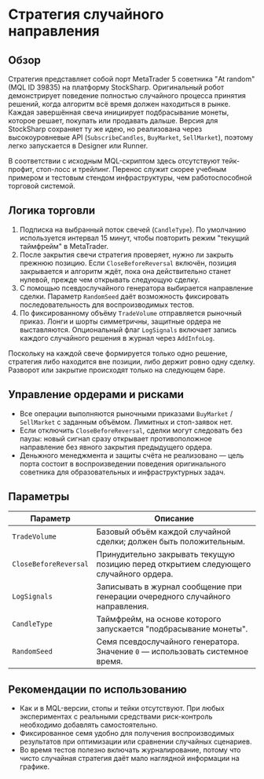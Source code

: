 # Стратегия случайного направления

## Обзор
Стратегия представляет собой порт MetaTrader 5 советника "At random" (MQL ID 39835) на платформу StockSharp. Оригинальный робот демонстрирует поведение полностью случайного процесса принятия решений, когда алгоритм всё время должен находиться в рынке. Каждая завершённая свеча инициирует подбрасывание монеты, которое решает, покупать или продавать дальше. Версия для StockSharp сохраняет ту же идею, но реализована через высокоуровневые API (`SubscribeCandles`, `BuyMarket`, `SellMarket`), поэтому легко запускается в Designer или Runner.

В соответствии с исходным MQL-скриптом здесь отсутствуют тейк-профит, стоп-лосс и трейлинг. Перенос служит скорее учебным примером и тестовым стендом инфраструктуры, чем работоспособной торговой системой.

## Логика торговли
1. Подписка на выбранный поток свечей (`CandleType`). По умолчанию используется интервал 15 минут, чтобы повторить режим "текущий таймфрейм" в MetaTrader.
2. После закрытия свечи стратегия проверяет, нужно ли закрыть прежнюю позицию. Если `CloseBeforeReversal` включён, позиция закрывается и алгоритм ждёт, пока она действительно станет нулевой, прежде чем открывать следующую сделку.
3. С помощью псевдослучайного генератора выбирается направление сделки. Параметр `RandomSeed` даёт возможность фиксировать последовательность для воспроизводимых тестов.
4. По фиксированному объёму `TradeVolume` отправляется рыночный приказ. Лонги и шорты симметричны, защитные ордера не выставляются. Опциональный флаг `LogSignals` включает запись каждого случайного решения в журнал через `AddInfoLog`.

Поскольку на каждой свече формируется только одно решение, стратегия либо находится вне позиции, либо держит ровно одну сделку. Разворот или закрытие происходят только на следующем баре.

## Управление ордерами и рисками
- Все операции выполняются рыночными приказами `BuyMarket` / `SellMarket` с заданным объёмом. Лимитных и стоп-заявок нет.
- Если отключить `CloseBeforeReversal`, сделки могут следовать без паузы: новый сигнал сразу открывает противоположное направление без явного закрытия предыдущего ордера.
- Деньжного менеджмента и защиты счёта не реализовано — цель порта состоит в воспроизведении поведения оригинального советника для образовательных и инфраструктурных задач.

## Параметры
| Параметр | Описание |
|----------|----------|
| `TradeVolume` | Базовый объём каждой случайной сделки; должен быть положительным. |
| `CloseBeforeReversal` | Принудительно закрывать текущую позицию перед открытием следующего случайного ордера. |
| `LogSignals` | Записывать в журнал сообщение при генерации очередного случайного направления. |
| `CandleType` | Таймфрейм, на основе которого запускается "подбрасывание монеты". |
| `RandomSeed` | Семя псевдослучайного генератора. Значение `0` — использовать системное время. |

## Рекомендации по использованию
- Как и в MQL-версии, стопы и тейки отсутствуют. При любых экспериментах с реальными средствами риск-контроль необходимо добавлять самостоятельно.
- Фиксированное семя удобно для получения воспроизводимых результатов при оптимизации или сравнении случайных сценариев.
- Во время тестов полезно включать журналирование, потому что чисто случайная стратегия даёт мало наглядной информации на графике.

